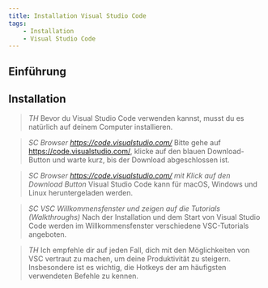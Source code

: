 ```yaml
---
title: Installation Visual Studio Code
tags:
    - Installation
    - Visual Studio Code
---
```


## Einführung

## Installation

> *TH*
Bevor du Visual Studio Code verwenden kannst, musst du es natürlich auf deinem Computer installieren.

> *SC Browser https://code.visualstudio.com/*
Bitte gehe auf https://code.visualstudio.com/, klicke auf den blauen Download-Button und warte kurz, bis der Download abgeschlossen ist.

> *SC Browser https://code.visualstudio.com/ mit Klick auf den Download Button*
Visual Studio Code kann für macOS, Windows und Linux heruntergeladen werden.

> *SC VSC Willkommensfenster und zeigen auf die Tutorials (Walkthroughs)*
Nach der Installation und dem Start von Visual Studio Code werden im Willkommensfenster verschiedene VSC-Tutorials angeboten.

> *TH* 
Ich empfehle dir auf jeden Fall, dich mit den Möglichkeiten von VSC vertraut zu machen, um deine Produktivität zu steigern. Insbesondere ist es wichtig, die Hotkeys der am häufigsten verwendeten Befehle zu kennen.